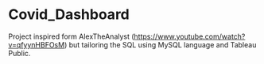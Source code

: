 # Covid_Dashboard
Project inspired form AlexTheAnalyst (https://www.youtube.com/watch?v=qfyynHBFOsM) but tailoring the SQL using MySQL language and Tableau Public. 
